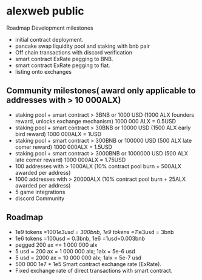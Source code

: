 # alexweb public

Roadmap
Development milestones
- initial contract deployment. 
- pancake swap liquidity pool and staking with bnb pair
- Off chain transactions with discord verification
- smart contract ExRate pegging to BNB. 
- smart contract ExRate pegging to fiat. 
- listing onto exchanges

## Community milestones( award only applicable to addresses with > 10 000ALX) 

- staking pool + smart contract > 3BNB or 1000   USD
(1000 ALX founders reward, unlocks exchange mechanism) 
1000 000 ALX = 0.5USD
- staking pool + smart contract > 30BNB or 10000  USD
(1500 ALX early bird reward)
1000 000ALX = 1USD
- staking pool + smart contract > 300BNB or 100000 USD
(500 ALX late comer reward)
1000 000ALX = 1.5USD
- staking pool + smart contract > 3000BNB or 1000000 USD
(500 ALX late comer reward)
1000 000ALX = 1.75USD
- 100 addresses with > 1000ALX
(10% contract pool burn + 500ALX awarded per address) 
- 1000 addresses with > 20000ALX 
(10% contract pool burn + 25ALX awarded per address) 
- 5 game integrations 
- discord Community 

## Roadmap

- 1e9 tokens =100*1e3usd = 300bnb, 1e9 tokens =1*1e3usd = 3bnb
- 1e6 tokens =100usd     = 0.3bnb, 1e6 =1usd=0.003bnb
- pegged 200 ax == 1 000 000 alx
- 5 usd = 200 ax   =   1 000 000 alx; 1alx = 5e-6 usd
- 5 usd = 2000 ax  =  10 000 000 alx; 1alx = 5e-7 usd
- 500 000       1e7 * 1e5
Smart contract exchange rate (ExRate).
- Fixed exchange rate of direct transactions with smart contract.

